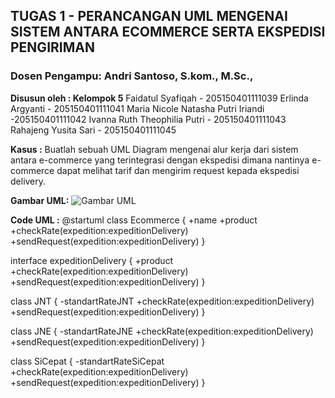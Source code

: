 ## TUGAS 1 - PERANCANGAN UML MENGENAI SISTEM ANTARA ECOMMERCE SERTA EKSPEDISI PENGIRIMAN
### Dosen Pengampu: Andri Santoso, S.kom., M.Sc.,

**Disusun oleh : Kelompok 5** 
Faidatul Syafiqah - 205150401111039 
Erlinda Argyanti - 205150401111041 
Maria Nicole Natasha Putri Iriandi -205150401111042 
Ivanna Ruth Theophilia Putri - 205150401111043 
Rahajeng Yusita Sari - 205150401111045

**Kasus :** 
Buatlah sebuah UML Diagram mengenai alur kerja dari sistem antara e-commerce yang terintegrasi dengan ekspedisi dimana nantinya e-commerce dapat melihat tarif dan mengirim request kepada ekspedisi delivery.

**Gambar UML:**
![Gambar UML](https://drive.google.com/file/d/1ZJ_U28zUnA1_b9Q5ZjCs2KedBa_IAnIW/view?usp=sharing)

**Code UML :** 
@startuml 
class Ecommerce { 
    +name +product
    +checkRate(expedition:expeditionDelivery)
    +sendRequest(expedition:expeditionDelivery) 
}

interface expeditionDelivery { 
    +product
    +checkRate(expedition:expeditionDelivery)
    +sendRequest(expedition:expeditionDelivery) 
}

class JNT { 
    -standartRateJNT 
    +checkRate(expedition:expeditionDelivery)
    +sendRequest(expedition:expeditionDelivery) 
}

class JNE { 
    -standartRateJNE 
    +checkRate(expedition:expeditionDelivery)
    +sendRequest(expedition:expeditionDelivery) 
}

class SiCepat { 
    -standartRateSiCepat
    +checkRate(expedition:expeditionDelivery)
    +sendRequest(expedition:expeditionDelivery) 
    }

